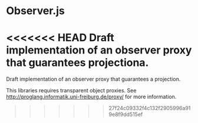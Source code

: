 # Observer.js
<<<<<<< HEAD
Draft implementation of an observer proxy that guarantees projectiona.
=======
Draft implementation of an observer proxy that guarantees a projection.

This libraries requires transparent object proxies. See http://proglang.informatik.uni-freiburg.de/proxy/ for more information.
>>>>>>> 27f24c09332f4c132f2905996a919e8f9dd515ef

